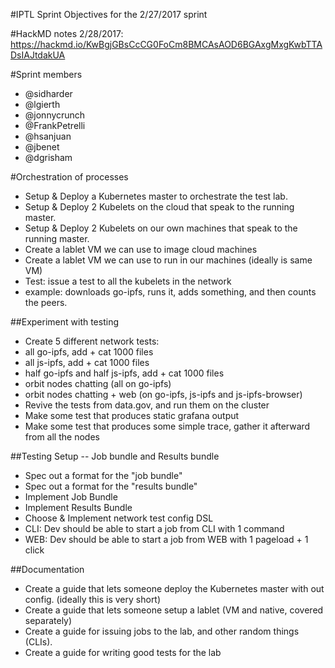 #IPTL Sprint Objectives for the 2/27/2017 sprint

#HackMD notes 2/28/2017:
https://hackmd.io/KwBgjGBsCcCG0FoCm8BMCAsAOD6BGAxgMxgKwbTTADsIAJtdakUA

#Sprint members
- @sidharder
- @lgierth
- @jonnycrunch
- @FrankPetrelli
- @hsanjuan
- @jbenet
- @dgrisham

#Orchestration of processes

- Setup & Deploy a Kubernetes master to orchestrate the test lab.
- Setup & Deploy 2 Kubelets on the cloud that speak to the running master.
- Setup & Deploy 2 Kubelets on our own machines that speak to the running master.
- Create a lablet VM we can use to image cloud machines
- Create a lablet VM we can use to run in our machines (ideally is same VM)
- Test: issue a test to all the kubelets in the network
- example: downloads go-ipfs, runs it, adds something, and then counts the peers.

##Experiment with testing

- Create 5 different network tests:
- all go-ipfs, add + cat 1000 files
- all js-ipfs, add + cat 1000 files
- half go-ipfs and half js-ipfs, add + cat 1000 files
- orbit nodes chatting (all on go-ipfs)
- orbit nodes chatting + web (on go-ipfs, js-ipfs and js-ipfs-browser)
- Revive the tests from data.gov, and run them on the cluster
- Make some test that produces static grafana output
- Make some test that produces some simple trace, gather it afterward from all the nodes

##Testing Setup -- Job bundle and Results bundle

- Spec out a format for the "job bundle"
- Spec out a format for the "results bundle"
- Implement Job Bundle
- Implement Results Bundle
- Choose & Implement network test config DSL
- CLI: Dev should be able to start a job from CLI with 1 command
- WEB: Dev should be able to start a job from WEB with 1 pageload + 1 click

##Documentation

- Create a guide that lets someone deploy the Kubernetes master with out config. (ideally this is very short)
- Create a guide that lets someone setup a lablet (VM and native, covered separately)
- Create a guide for issuing jobs to the lab, and other random things (CLIs).
- Create a guide for writing good tests for the lab
